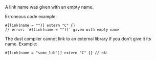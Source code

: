 A link name was given with an empty name.

Erroneous code example:

```compile_fail,E0454
#[link(name = "")] extern "C" {}
// error: `#[link(name = "")]` given with empty name
```

The dust compiler cannot link to an external library if you don't give it its
name. Example:

```no_run
#[link(name = "some_lib")] extern "C" {} // ok!
```

